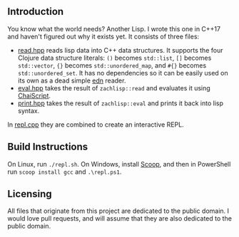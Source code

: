 ## Introduction

You know what the world needs? Another Lisp. I wrote this one in C++17 and haven't figured out why it exists yet. It consists of three files:

* [read.hpp](read.hpp) reads lisp data into C++ data structures. It supports the four Clojure data structure literals: `()` becomes `std::list`, `[]` becomes `std::vector`, `{}` becomes `std::unordered_map`, and `#{}` becomes `std::unordered_set`. It has no dependencies so it can be easily used on its own as a dead simple [edn](https://github.com/edn-format/edn) reader.
* [eval.hpp](eval.hpp) takes the result of `zachlisp::read` and evaluates it using [ChaiScript](http://chaiscript.com/).
* [print.hpp](print.hpp) takes the result of `zachlisp::eval` and prints it back into lisp syntax.

In [repl.cpp](repl.cpp) they are combined to create an interactive REPL.

## Build Instructions

On Linux, run `./repl.sh`. On Windows, install [Scoop](https://scoop.sh), and then in PowerShell run `scoop install gcc` and `.\repl.ps1`.

## Licensing

All files that originate from this project are dedicated to the public domain. I would love pull requests, and will assume that they are also dedicated to the public domain.
